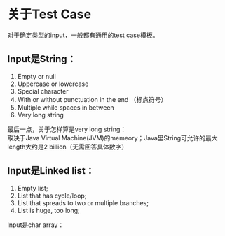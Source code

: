 # 关于Test Case

对于确定类型的input，一般都有通用的test case模板。

## Input是String：

1. Empty or null 
2. Uppercase or lowercase
3. Special character 
4. With or without punctuation in the end （标点符号）
5. Multiple while spaces in between  
6. Very long string

最后一点，关于怎样算是very long string：  
取决于Java Virtual Machine\(JVM\)的memeory；Java里String可允许的最大length大约是2 billion（无需回答具体数字）



## Input是Linked list：

1. Empty list;
2. List that has cycle/loop;
3. List that spreads to two or multiple branches;
4. List is huge, too long;



Input是char array：



